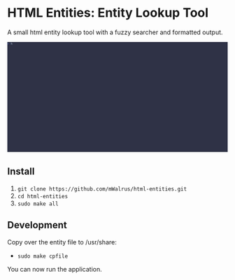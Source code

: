 # HTML Entities: Entity Lookup Tool
A small html entity lookup tool with a fuzzy searcher and formatted output.

![app demo](./media/demo.gif)

## Install
1. `git clone https://github.com/mWalrus/html-entities.git`
2. `cd html-entities`
3. `sudo make all`

## Development
Copy over the entity file to /usr/share:
- `sudo make cpfile`

You can now run the application.
